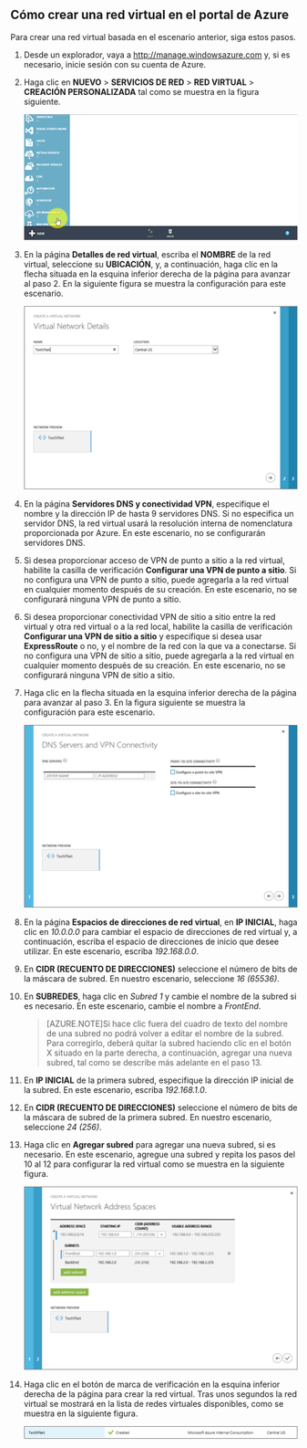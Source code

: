 ## Cómo crear una red virtual en el portal de Azure

Para crear una red virtual basada en el escenario anterior, siga estos pasos.

1. Desde un explorador, vaya a http://manage.windowsazure.com y, si es necesario, inicie sesión con su cuenta de Azure.
2. Haga clic en **NUEVO** > **SERVICIOS DE RED** > **RED VIRTUAL** > **CREACIÓN PERSONALIZADA** tal como se muestra en la figura siguiente.

	![Crear red virtual en el portal](./media/virtual-networks-create-vnet-classic-portal-include/vnet-create-portal-figure1.gif)

3. En la página **Detalles de red virtual**, escriba el **NOMBRE** de la red virtual, seleccione su **UBICACIÓN**, y, a continuación, haga clic en la flecha situada en la esquina inferior derecha de la página para avanzar al paso 2. En la siguiente figura se muestra la configuración para este escenario.

	![Página de detalles de la red virtual](./media/virtual-networks-create-vnet-classic-portal-include/vnet-create-portal-figure2.png)

4. En la página **Servidores DNS y conectividad VPN**, especifique el nombre y la dirección IP de hasta 9 servidores DNS. Si no especifica un servidor DNS, la red virtual usará la resolución interna de nomenclatura proporcionada por Azure. En este escenario, no se configurarán servidores DNS.
5. Si desea proporcionar acceso de VPN de punto a sitio a la red virtual, habilite la casilla de verificación **Configurar una VPN de punto a sitio**. Si no configura una VPN de punto a sitio, puede agregarla a la red virtual en cualquier momento después de su creación. En este escenario, no se configurará ninguna VPN de punto a sitio.
6. Si desea proporcionar conectividad VPN de sitio a sitio entre la red virtual y otra red virtual o a la red local, habilite la casilla de verificación **Configurar una VPN de sitio a sitio** y especifique si desea usar **ExpressRoute** o no, y el nombre de la red con la que va a conectarse. Si no configura una VPN de sitio a sitio, puede agregarla a la red virtual en cualquier momento después de su creación. En este escenario, no se configurará ninguna VPN de sitio a sitio.
7. Haga clic en la flecha situada en la esquina inferior derecha de la página para avanzar al paso 3. En la figura siguiente se muestra la configuración para este escenario.

	![Página de servidores DNS y conectividad VPN](./media/virtual-networks-create-vnet-classic-portal-include/vnet-create-portal-figure3.png)

8. En la página **Espacios de direcciones de red virtual**, en **IP INICIAL**, haga clic en *10.0.0.0* para cambiar el espacio de direcciones de red virtual y, a continuación, escriba el espacio de direcciones de inicio que desee utilizar. En este escenario, escriba *192.168.0.0*.
9. En **CIDR (RECUENTO DE DIRECCIONES)** seleccione el número de bits de la máscara de subred. En nuestro escenario, seleccione *16 (65536)*.
10. En **SUBREDES**, haga clic en *Subred 1* y cambie el nombre de la subred si es necesario. En este escenario, cambie el nombre a *FrontEnd*.

	>[AZURE.NOTE]Si hace clic fuera del cuadro de texto del nombre de una subred no podrá volver a editar el nombre de la subred. Para corregirlo, deberá quitar la subred haciendo clic en el botón X situado en la parte derecha, a continuación, agregar una nueva subred, tal como se describe más adelante en el paso 13.

11. En **IP INICIAL** de la primera subred, especifique la dirección IP inicial de la subred. En este escenario, escriba *192.168.1.0*.
12. En **CIDR (RECUENTO DE DIRECCIONES)** seleccione el número de bits de la máscara de subred de la primera subred. En nuestro escenario, seleccione *24 (256)*.
13. Haga clic en **Agregar subred** para agregar una nueva subred, si es necesario. En este escenario, agregue una subred y repita los pasos del 10 al 12 para configurar la red virtual como se muestra en la siguiente figura.

	![Página de espacios de direcciones de la red virtual](./media/virtual-networks-create-vnet-classic-portal-include/vnet-create-portal-figure4.png)

14. Haga clic en el botón de marca de verificación en la esquina inferior derecha de la página para crear la red virtual. Tras unos segundos la red virtual se mostrará en la lista de redes virtuales disponibles, como se muestra en la siguiente figura.

	![Nueva red virtual](./media/virtual-networks-create-vnet-classic-portal-include/vnet-create-portal-figure5.png)

<!---HONumber=Oct15_HO3-->
